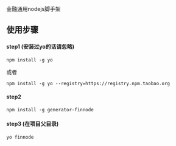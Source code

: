 金融通用nodejs脚手架

## 使用步骤

#### step1 (安装过yo的话请忽略)

```
npm install -g yo
```

或者

```
npm install -g yo --registry=https://registry.npm.taobao.org

```



#### step2

```
npm install -g generator-finnode
```



#### step3 (在项目父目录)

```
yo finnode
```
